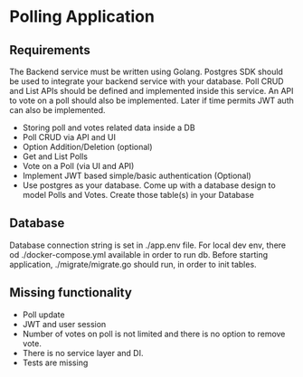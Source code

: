 # Polling Application


## Requirements

The Backend service must be written using Golang. Postgres SDK should be used to integrate your backend service with your database. Poll CRUD and List APIs should be defined and implemented inside this service. An API to vote on a poll should also be implemented.
Later if time permits JWT auth can also be implemented.


- Storing poll and votes related data inside a DB
- Poll CRUD via API and UI
- Option Addition/Deletion (optional)
- Get and List Polls
- Vote on a Poll (via UI and API)
- Implement JWT based simple/basic authentication (Optional)
- Use postgres as your database. Come up with a database design to model Polls and Votes. Create those table(s) in your Database

## Database

Database connection string is set in ./app.env file. For local dev env, there od ./docker-compose.yml available in order to run db.
Before starting application, ./migrate/migrate.go should run, in order to init tables.

## Missing functionality

- Poll update
- JWT and user session
- Number of votes on poll is not limited and there is no option to remove vote.
- There is no service layer and DI.
- Tests are missing


